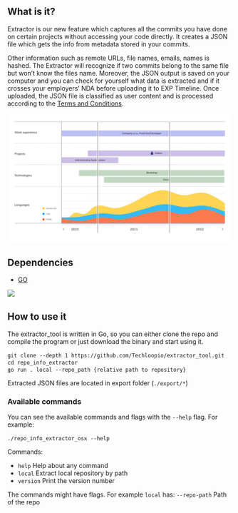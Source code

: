 ## What is it?
Extractor is our new feature which captures all the commits you have done on certain projects
without accessing your code directly.
It creates a JSON file which gets the info from metadata stored in your commits.

Other information such as remote URLs, file names, emails, names is hashed. The Extractor will recognize if two commits belong to the same file but won’t know the files name. Moreover, the JSON output is saved on your computer and you can check for yourself what data is extracted and if it crosses your employers’ NDA before uploading it to EXP Timeline.
Once uploaded, the JSON file is classified as user content and is processed according to the [Terms and Conditions](https://www.lmc.eu/en/terms-of-services/specific-terms-of-services/techloop/).

![Tux, the Linux mascot](/public//timeline.png)

## Dependencies
- [GO](https://go.dev/dl/)

![](https://media.giphy.com/media/11ISwbgCxEzMyY/giphy.gif)

## How to use it
The extractor_tool is written in Go, so you can either clone the repo and compile the program or just download the binary and start using it.
```
git clone --depth 1 https://github.com/Techloopio/extractor_tool.git
cd repo_info_extractor
go run . local --repo_path {relative path to repository}
```

Extracted JSON files are located in export folder (`./export/*`)

### Available commands
You can see the available commands and flags with the `--help` flag. For example:
```
./repo_info_extractor_osx --help
```
Commands:
-  `help` Help about any command
-  `local` Extract local repository by path
-  `version` Print the version number

The commands might have flags. For example `local` has:
`--repo-path` Path of the repo
